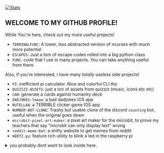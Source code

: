 [![Stats](https://github-readme-stats.vercel.app/api?username=lomnom&show_icons=true&theme=tokyonight&border_radius=10)](https://github.com/anuraghazra/github-readme-stats)
## WELCOME TO MY GITHUB PROFILE!
While You're here, check out my more useful projects!  
  - `TERMINALFUNC`: A lower, less abstracted version of ncurses with much more potential
  - `ESCAPES`: Just a tom of escape codes rolled into a big python class
  - `FUNC`: code that I use in many projects. You can take anything useful from there  

Also, if you're interested, i have many *totally useless* side projects!
  - `PI`: inefficient pi calculator. Nice and colorful CLI tho
  - `QUIZIZZ-ASSETS`: just a ton of assets from quizziz (music, icons etc etc)
  - `CAH`: generate a cards against humanity deck
  - `DADJOKES-lmaoo`: a bad dadjokes IOS app
  - `NUTELLAA`: a TERRIBLE clicker game IOS app.
  - `NUMBER-BOT-CLONE`: Trashy but usable clone of the discord `counting` bot, useful when the original goes down
  - `microbit-pixel-art-maker`: a pixel art maker for the microbit, to prove my teachers that say "microbit can only display text" wrong
  - `reddit-meme-bot`: a shitty website to get memes from reddit
  - `HERTZ.py`: feature rich utility to blink a led in the raspberry pi
<details>
  <summary>you probably dont want to look inside here.</summary>
  - `Hentai`: (why did i make this) a python script to download doijins from nhentai as a pdf, useful for well, you know.
</details>
